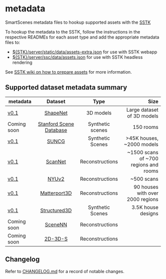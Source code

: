 # metadata
SmartScenes metadata files to hookup supported assets with the [SSTK](https://github.com/smartscenes/sstk)

To hookup the metadata to the SSTK, follow the instructions in the respective READMEs for each asset type
and add the appropriate metadata files to:
- [${STK}/server/static/data/assets-extra.json](https://github.com/smartscenes/sstk/blob/master/server/static/data/assets-extra.json) for use with SSTK webapp
- [${STK}/server/ssc/data/assets.json](https://github.com/smartscenes/sstk/blob/master/ssc/data/assets.json) for use with SSTK headless rendering

See [SSTK wiki on how to prepare assets](https://github.com/smartscenes/sstk/wiki/Preparing-assets-for-annotation) for more information.

## Supported dataset metadata summary

| metadata | Dataset       | Type       | Size |
| ------------- |:-------------:|:-------------:| -----:|
| [v0.1](data/shapenet) | [ShapeNet](www.shapenet.org)  | 3D models | Large dataset of 3D models |
| Coming soon |  [Stanford Scene Database](http://graphics.stanford.edu/projects/scenesynth/)    | Synthetic scenes      |  150 rooms |
| [v0.1](data/suncg) | [SUNCG](suncg.cs.princeton.edu) | Synthetic Scenes      |    >45K houses, ~2000 models |
| [v0.1](data/scannet) | [ScanNet](http://www.scan-net.org/)  | Reconstructions      | ~1500 scans of ~700 regions and rooms |
| [v0.1](data/nyuv2) | [NYUv2](https://cs.nyu.edu/~silberman/datasets/nyu_depth_v2.html)  | Reconstructions      | ~500 scans |
| [v0.1](data/matterport) | [Matterport3D](https://github.com/niessner/Matterport) | Reconstructions      |    90 houses with over 2000 regions |
| [v0.1](data/structured3d) | [Structured3D](https://structured3d-dataset.org/) | Synthetic Scenes      |    3.5K house designs |
| Coming soon | [SceneNN](http://people.sutd.edu.sg/~saikit/projects/sceneNN/) | Reconstructions | |
| Coming soon | [2D-3D-S](http://buildingparser.stanford.edu/dataset.html) | Reconstructions | |

## Changelog

Refer to [CHANGELOG.md](CHANGELOG.md) for a record of notable changes.
